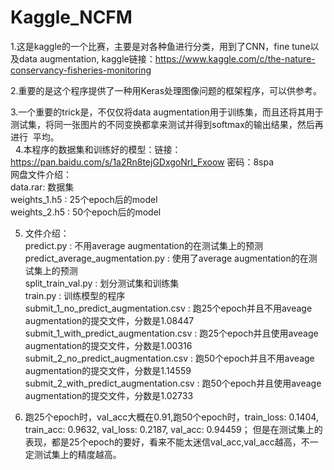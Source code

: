 Kaggle_NCFM
===

1.这是kaggle的一个比赛，主要是对各种鱼进行分类，用到了CNN，fine tune以及data augmentation, kaggle链接：https://www.kaggle.com/c/the-nature-conservancy-fisheries-monitoring <br>

2.重要的是这个程序提供了一种用Keras处理图像问题的框架程序，可以供参考。 <br>

3.一个重要的trick是，不仅仅将data augmentation用于训练集，而且还将其用于测试集，将同一张图片的不同变换都拿来测试并得到softmax的输出结果，然后再进行
  平均。 <br>
  
4.本程序的数据集和训练好的模型：链接：https://pan.baidu.com/s/1a2Rn8tejGDxgoNrI_Fxoow 密码：8spa  <br>
   网盘文件介绍： <br>
   data.rar: 数据集 <br>
   weights_1.h5 : 25个epoch后的model <br>
   weights_2.h5 : 50个epoch后的model <br>

5. 文件介绍：<br>
   predict.py : 不用average augmentation的在测试集上的预测 <br>
   predict_average_augmentation.py : 使用了average augmentation的在测试集上的预测 <br>
   split_train_val.py : 划分测试集和训练集 <br>
   train.py : 训练模型的程序 <br>
   submit_1_no_predict_augmentation.csv : 跑25个epoch并且不用aveage augmentation的提交文件，分数是1.08447 <br>
   submit_1_with_predict_augmentation.csv : 跑25个epoch并且使用aveage augmentation的提交文件，分数是1.00316 <br>
   submit_2_no_predict_augmentation.csv : 跑50个epoch并且不用aveage augmentation的提交文件，分数是1.14559 <br>
   submit_2_with_predict_augmentation.csv : 跑50个epoch并且使用aveage augmentation的提交文件，分数是1.02733 <br>

6. 跑25个epoch时，val_acc大概在0.91,跑50个epoch时，train_loss: 0.1404, train_acc: 0.9632, val_loss: 0.2187, val_acc: 0.94459；
   但是在测试集上的表现，都是25个epoch的要好，看来不能太迷信val_acc,val_acc越高，不一定测试集上的精度越高。 <br>



